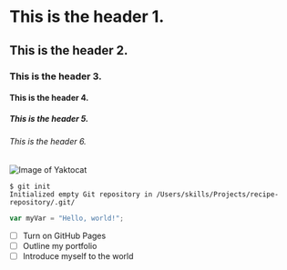 # This is the header 1.
## This is the header 2.
### This is the header 3.
#### This is the header 4.
##### This is the header 5.
###### This is the header 6.

![Image of Yaktocat](https://octodex.github.com/images/yaktocat.png)

```
$ git init
Initialized empty Git repository in /Users/skills/Projects/recipe-repository/.git/
```


``` javascript
var myVar = "Hello, world!";
```

- [ ] Turn on GitHub Pages
- [ ] Outline my portfolio
- [ ] Introduce myself to the world

